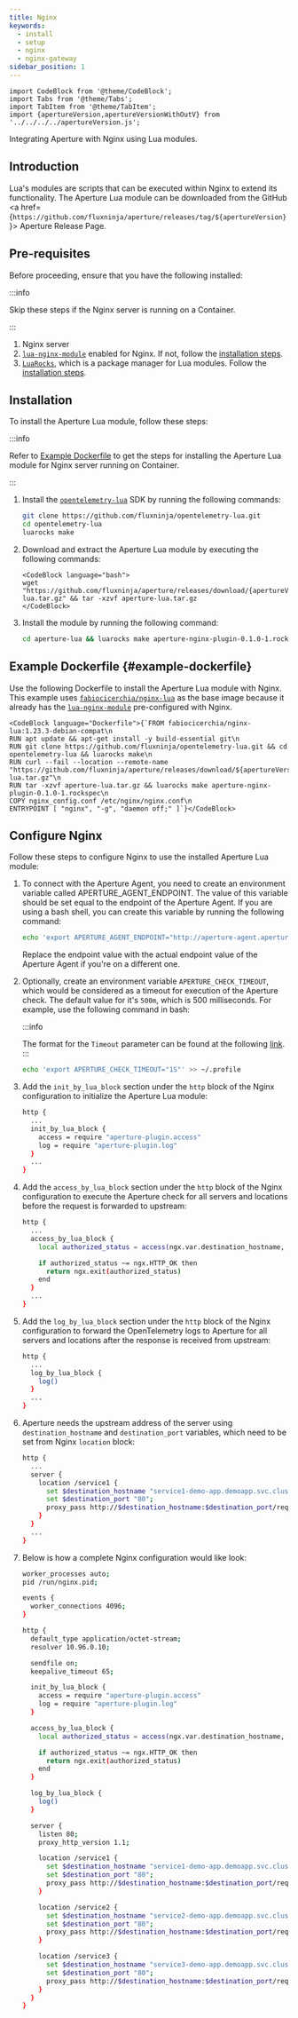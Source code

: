 ```yaml
---
title: Nginx
keywords:
  - install
  - setup
  - nginx
  - nginx-gateway
sidebar_position: 1
---
```


```mdx-code-block
import CodeBlock from '@theme/CodeBlock';
import Tabs from '@theme/Tabs';
import TabItem from '@theme/TabItem';
import {apertureVersion,apertureVersionWithOutV} from '../../../../apertureVersion.js';
```

Integrating Aperture with Nginx using Lua modules.

## Introduction

Lua's modules are scripts that can be executed within Nginx to extend its
functionality. The Aperture Lua module can be downloaded from the GitHub <a
href={`https://github.com/fluxninja/aperture/releases/tag/${apertureVersion}`}>
Aperture Release Page</a>.

## Pre-requisites

Before proceeding, ensure that you have the following installed:

:::info

Skip these steps if the Nginx server is running on a Container.

:::

1. Nginx server
2. [`lua-nginx-module`](https://github.com/openresty/lua-nginx-module) enabled
   for Nginx. If not, follow the
   [installation steps](https://github.com/openresty/lua-nginx-module#installation).
3. [`LuaRocks`](https://luarocks.org/), which is a package manager for Lua
   modules. Follow the
   [installation steps](https://github.com/luarocks/luarocks/wiki/Download#installing).

## Installation

To install the Aperture Lua module, follow these steps:

:::info

Refer to [Example Dockerfile](#example-dockerfile) to get the steps for
installing the Aperture Lua module for Nginx server running on Container.

:::

1. Install the
   [`opentelemetry-lua`](https://github.com/fluxninja/opentelemetry-lua) SDK by
   running the following commands:

   ```bash
   git clone https://github.com/fluxninja/opentelemetry-lua.git
   cd opentelemetry-lua
   luarocks make
   ```

2. Download and extract the Aperture Lua module by executing the following
   commands:

   ```mdx-code-block
   <CodeBlock language="bash">
   wget "https://github.com/fluxninja/aperture/releases/download/{apertureVersion}/aperture-lua.tar.gz" && tar -xzvf aperture-lua.tar.gz
   </CodeBlock>
   ```

3. Install the module by running the following command:

   ```bash
   cd aperture-lua && luarocks make aperture-nginx-plugin-0.1.0-1.rockspec
   ```

<!-- vale off -->

## Example Dockerfile {#example-dockerfile}

<!-- vale on -->

Use the following Dockerfile to install the Aperture Lua module with Nginx. This
example uses
[`fabiocicerchia/nginx-lua`](https://hub.docker.com/r/fabiocicerchia/nginx-lua/)
as the base image because it already has the
[`lua-nginx-module`](https://github.com/openresty/lua-nginx-module)
pre-configured with Nginx.

```mdx-code-block
<CodeBlock language="Dockerfile">{`FROM fabiocicerchia/nginx-lua:1.23.3-debian-compat\n
RUN apt update && apt-get install -y build-essential git\n
RUN git clone https://github.com/fluxninja/opentelemetry-lua.git && cd opentelemetry-lua && luarocks make\n
RUN curl --fail --location --remote-name "https://github.com/fluxninja/aperture/releases/download/${apertureVersion}/aperture-lua.tar.gz"\n
RUN tar -xzvf aperture-lua.tar.gz && luarocks make aperture-nginx-plugin-0.1.0-1.rockspec\n
COPY nginx_config.conf /etc/nginx/nginx.conf\n
ENTRYPOINT [ "nginx", "-g", "daemon off;" ]`}</CodeBlock>
```

## Configure Nginx

Follow these steps to configure Nginx to use the installed Aperture Lua module:

1. To connect with the Aperture Agent, you need to create an environment
   variable called APERTURE_AGENT_ENDPOINT. The value of this variable should be
   set equal to the endpoint of the Aperture Agent. If you are using a bash
   shell, you can create this variable by running the following command:

   ```bash
   echo 'export APERTURE_AGENT_ENDPOINT="http://aperture-agent.aperture-agent.svc.cluster.local"' >> ~/.profile
   ```

   Replace the endpoint value with the actual endpoint value of the Aperture
   Agent if you're on a different one.

2. Optionally, create an environment variable `APERTURE_CHECK_TIMEOUT`, which
   would be considered as a timeout for execution of the Aperture check. The
   default value for it's `500m`, which is 500 milliseconds. For example, use
   the following command in bash:

   :::info

   The format for the `Timeout` parameter can be found at the following
   [link](https://github.com/grpc/grpc/blob/master/doc/PROTOCOL-HTTP2.md#requests).
   :::

   ```bash
   echo 'export APERTURE_CHECK_TIMEOUT="1S"' >> ~/.profile
   ```

3. Add the `init_by_lua_block` section under the `http` block of the Nginx
   configuration to initialize the Aperture Lua module:

   ```bash
   http {
     ...
     init_by_lua_block {
       access = require "aperture-plugin.access"
       log = require "aperture-plugin.log"
     }
     ...
   }
   ```

4. Add the `access_by_lua_block` section under the `http` block of the Nginx
   configuration to execute the Aperture check for all servers and locations
   before the request is forwarded to upstream:

   ```bash
   http {
     ...
     access_by_lua_block {
       local authorized_status = access(ngx.var.destination_hostname, ngx.var.destination_port)

       if authorized_status ~= ngx.HTTP_OK then
         return ngx.exit(authorized_status)
       end
     }
     ...
   }
   ```

5. Add the `log_by_lua_block` section under the `http` block of the Nginx
   configuration to forward the OpenTelemetry logs to Aperture for all servers
   and locations after the response is received from upstream:

   ```bash
   http {
     ...
     log_by_lua_block {
       log()
     }
     ...
   }
   ```

6. Aperture needs the upstream address of the server using
   `destination_hostname` and `destination_port` variables, which need to be set
   from Nginx `location` block:

   ```bash
   http {
     ...
     server {
       location /service1 {
         set $destination_hostname "service1-demo-app.demoapp.svc.cluster.local";
         set $destination_port "80";
         proxy_pass http://$destination_hostname:$destination_port/request;
       }
     }
     ...
   }
   ```

7. Below is how a complete Nginx configuration would like look:

   ```bash
   worker_processes auto;
   pid /run/nginx.pid;

   events {
     worker_connections 4096;
   }

   http {
     default_type application/octet-stream;
     resolver 10.96.0.10;

     sendfile on;
     keepalive_timeout 65;

     init_by_lua_block {
       access = require "aperture-plugin.access"
       log = require "aperture-plugin.log"
     }

     access_by_lua_block {
       local authorized_status = access(ngx.var.destination_hostname, ngx.var.destination_port)

       if authorized_status ~= ngx.HTTP_OK then
         return ngx.exit(authorized_status)
       end
     }

     log_by_lua_block {
       log()
     }

     server {
       listen 80;
       proxy_http_version 1.1;

       location /service1 {
         set $destination_hostname "service1-demo-app.demoapp.svc.cluster.local";
         set $destination_port "80";
         proxy_pass http://$destination_hostname:$destination_port/request;
       }

       location /service2 {
         set $destination_hostname "service2-demo-app.demoapp.svc.cluster.local";
         set $destination_port "80";
         proxy_pass http://$destination_hostname:$destination_port/request;
       }

       location /service3 {
         set $destination_hostname "service3-demo-app.demoapp.svc.cluster.local";
         set $destination_port "80";
         proxy_pass http://$destination_hostname:$destination_port/request;
       }
     }
   }
   ```
